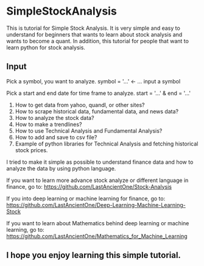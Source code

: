 # SimpleStockAnalysis

This is tutorial for Simple Stock Analysis. It is very simple and easy to understand for beginners that wants to learn about stock analysis and wants to become a quant. In addition, this tutorial for people that want to learn python for stock analysis. 

## Input
Pick a symbol, you want to analyze. symbol = '...' <- ... input a symbol

Pick a start and end date for time frame to analyze. start = '...' & end = '...'

1. How to get data from yahoo, quandl, or other sites?
2. How to scrape historical data, fundamental data, and news data?
3. How to analyze the stock data?
4. How to make a trendlines?
5. How to use Technical Analysis and Fundamental Analysis?
6. How to add and save to csv file?
7. Example of python libraries for Technical Analysis and fetching historical stock prices.

I tried to make it simple as possible to understand finance data and how to analyze the data by using python language.


If you want to learn more advance stock analyze or different language in finance, go to:
https://github.com/LastAncientOne/Stock-Analysis

If you into deep learning or machine learning for finance, go to:
https://github.com/LastAncientOne/Deep-Learning-Machine-Learning-Stock

If you want to learn about Mathematics behind deep learning or machine learning, go to:
https://github.com/LastAncientOne/Mathematics_for_Machine_Learning


## I hope you enjoy learning this simple tutorial.
